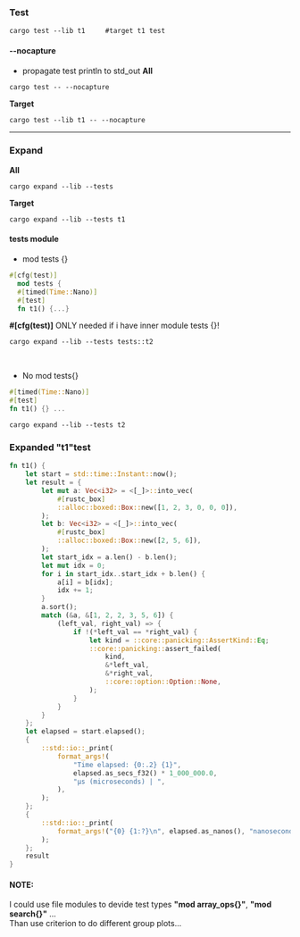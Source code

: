 ### Test

```shell
cargo test --lib t1     #target t1 test
```

#### --nocapture
- propagate test println to std_out
**All**

```shell
cargo test -- --nocapture
```

**Target**

```shell
cargo test --lib t1 -- --nocapture
```

---

### Expand

**All**

```shell
cargo expand --lib --tests
```

**Target**

```shell
cargo expand --lib --tests t1
```

#### tests module

- mod tests {}

```rust
#[cfg(test)]
  mod tests {
  #[timed(Time::Nano)]
  #[test]
  fn t1() {...}
```
**#[cfg(test)]** ONLY needed if i have inner module tests {}!
```shell
cargo expand --lib --tests tests::t2
```

<br/>

-  No mod tests{}

```rust
#[timed(Time::Nano)]
#[test]
fn t1() {} ...
```

```shell
cargo expand --lib --tests t2
```

### Expanded "t1"test 
```rust
fn t1() {
    let start = std::time::Instant::now();
    let result = {
        let mut a: Vec<i32> = <[_]>::into_vec(
            #[rustc_box]
            ::alloc::boxed::Box::new([1, 2, 3, 0, 0, 0]),
        );
        let b: Vec<i32> = <[_]>::into_vec(
            #[rustc_box]
            ::alloc::boxed::Box::new([2, 5, 6]),
        );
        let start_idx = a.len() - b.len();
        let mut idx = 0;
        for i in start_idx..start_idx + b.len() {
            a[i] = b[idx];
            idx += 1;
        }
        a.sort();
        match (&a, &[1, 2, 2, 3, 5, 6]) {
            (left_val, right_val) => {
                if !(*left_val == *right_val) {
                    let kind = ::core::panicking::AssertKind::Eq;
                    ::core::panicking::assert_failed(
                        kind,
                        &*left_val,
                        &*right_val,
                        ::core::option::Option::None,
                    );
                }
            }
        }
    };
    let elapsed = start.elapsed();
    {
        ::std::io::_print(
            format_args!(
                "Time elapsed: {0:.2} {1}",
                elapsed.as_secs_f32() * 1_000_000.0,
                "µs (microseconds) | ",
            ),
        );
    };
    {
        ::std::io::_print(
            format_args!("{0} {1:?}\n", elapsed.as_nanos(), "nanoseconds"),
        );
    };
    result
}
```

#### NOTE:
I could use file modules to devide test types **"mod array_ops{}"**, **"mod search{}"** ...
<br/>
Than use criterion to do different group plots...
